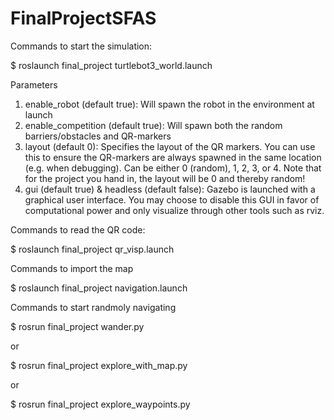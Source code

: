 # FinalProjectSFAS

Commands to  start the simulation:

$ roslaunch final_project turtlebot3_world.launch

Parameters
1) enable_robot (default true): Will spawn the robot in the environment at launch
2) enable_competition (default true): Will spawn both the random barriers/obstacles and QR-markers
3) layout (default 0): Specifies the layout of the QR markers. You can use this to ensure the QR-markers are always spawned in the same location (e.g. when debugging). Can be either 0 (random), 1, 2, 3, or 4. Note that for the project you hand in, the layout will be 0 and thereby random!
4) gui (default true) & headless (default false): Gazebo is launched with a graphical user interface. You may choose to disable this GUI in favor of computational power and only visualize through other tools such as rviz.


Commands to read the QR code:

$ roslaunch final_project qr_visp.launch


Commands to import the map

$ roslaunch final_project navigation.launch

Commands to start randmoly navigating

$ rosrun final_project wander.py

or

$ rosrun final_project explore_with_map.py

or

$ rosrun final_project explore_waypoints.py